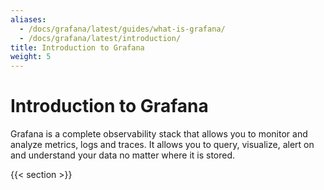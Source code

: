 ```yaml
---
aliases:
  - /docs/grafana/latest/guides/what-is-grafana/
  - /docs/grafana/latest/introduction/
title: Introduction to Grafana
weight: 5
---
```


# Introduction to Grafana

Grafana is a complete observability stack that allows you to monitor and analyze metrics, logs and traces. It allows you to query, visualize, alert on and understand your data no matter where it is stored.

{{< section >}}
